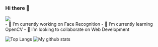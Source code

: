 ### Hi there 👋
<link href='https://stackpath.bootstrapcdn.com/bootstrap/4.5.2/css/bootstrap.min.css'/>
<div class='row'>
  <div class='col-6'>
  <img src='https://i.pinimg.com/originals/8c/9a/07/8c9a079986a4ce112882fea6db3ffdee.gif'/>
  </div>
  <div class='col-6'>
  - 🔭 I’m currently working on Face Recognition
  - 🌱 I’m currently learning OpenCV
  - 👯 I’m looking to collaborate on Web Development
  </div>
</div>



![Top Langs](https://github-readme-stats.vercel.app/api/top-langs/?username=samcladson&layout=compact&theme=radical) ![My github stats](https://github-readme-stats.vercel.app/api?username=samcladson&show_icons=true&theme=radical)
